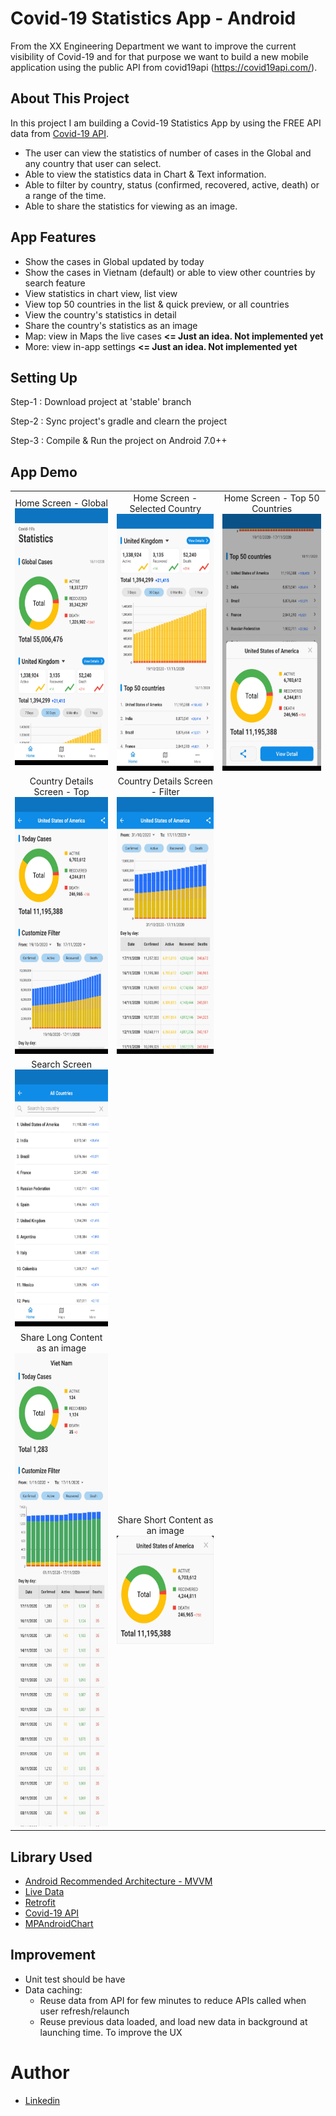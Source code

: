 # Covid-19 Statistics App - Android
From the XX Engineering Department we want to improve the current visibility of Covid-19 and for that purpose we want to build a new mobile application using the public API from covid19api (​https://covid19api.com/​).

## About This Project
In this project I am building a Covid-19 Statistics App by using the FREE API data from [Covid-19 API](https://documenter.getpostman.com/view/10808728/SzS8rjbc).
- The user can view the statistics of number of cases in the Global and any country that user can select. 
- Able to view the statistics data in Chart & Text information. 
- Able to filter by country, status (confirmed, recovered, active, death) or a range of the time. 
- Able to share the statistics for viewing as an image.

## App Features
* Show the cases in Global updated by today
* Show the cases in Vietnam (default) or able to view other countries by search feature
* View statistics in chart view, list view
* View top 50 countries in the list & quick preview, or all countries
* View the country's statistics in detail
* Share the country's statistics as an image
* Map: view in Maps the live cases <b><= Just an idea. Not implemented yet</b>
* More: view in-app settings <b><= Just an idea. Not implemented yet</b>

## Setting Up
Step-1 : Download project at 'stable' branch

Step-2 : Sync project's gradle and clearn the project

Step-3 : Compile & Run the project on Android 7.0++

## App Demo
<table>
  <tr>
    <td align="center">
      Home Screen - Global</br>
      <img src="Covid19/images/home-0.jpg" width="200px" height="411px">
    </td>
    <td align="center">
      Home Screen - Selected Country</br>
      <img src="Covid19/images/home-1.jpg" width="200px" height="411px">
    </td>
    <td align="center">
      Home Screen - Top 50 Countries</br>
      <img src="Covid19/images/top.jpg" width="200px" height="411px">
    </td>
  </tr>

  <tr>
    <td align="center">
      Country Details Screen - Top</br>
      <img src="Covid19/images/details-0.jpg" width="200px" height="411px">
    </td>
    <td align="center">
      Country Details Screen - Filter</br>
      <img src="Covid19/images/details-1.jpg" width="200px" height="411px">
    </td>
    <td align="center">
    </td>
  </tr>

  <tr>
    <td align="center">
      Search Screen</br>
      <img src="Covid19/images/search.jpg" width="200px" height="411px">
    </td>
    <td align="center">
    </td>
    <td align="center">
    </td>
  </tr>

  <tr>
    <td align="center">
      Share Long Content as an image</br>
      <img src="Covid19/images/share-content.jpg" width="200px" height="757px">
    </td>
    <td align="center">
      Share Short Content as an image</br>
      <img src="Covid19/images/share-1.jpg" width="200px" height="173px">
    </td>
    <td align="center">
    </td>
  </tr>

</table>

## Library Used
* [Android Recommended Architecture - MVVM](https://developer.android.com/jetpack/guide#recommended-app-arch)
* [Live Data](https://developer.android.com/topic/libraries/architecture/livedata)
* [Retrofit](https://square.github.io/retrofit/)
* [Covid-19 API](https://documenter.getpostman.com/view/10808728/SzS8rjbc)
* [MPAndroidChart](https://github.com/PhilJay/MPAndroidChart)

## Improvement
* Unit test should be have
* Data caching:
  * Reuse data from API for few minutes to reduce APIs called when user refresh/relaunch 
  * Reuse previous data loaded, and load new data in background at launching time. To improve the UX

# Author
* [Linkedin](https://www.linkedin.com/in/soantrinh/)

